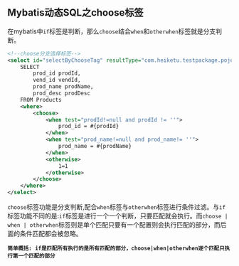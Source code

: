 ## Mybatis动态SQL之choose标签

在mybatis中`if`标签是判断，那么`choose`结合`when`和`otherwhen`标签就是分支判断。

```xml
<!--choose分支选择标签-->
<select id="selectByChooseTag" resultType="com.heiketu.testpackage.pojo.Product">
    SELECT
        prod_id prodId,
        vend_id vendId,
        prod_name prodName,
        prod_desc prodDesc
    FROM Products
    <where>
        <choose>
            <when test="prodId!=null and prodId != ''">
                prod_id = #{prodId}
            </when>
            <when test="prod_name!=null and prod_name!= ''">
                prod_name = #{prodName}
            </when>
            <otherwise>
                1=1
            </otherwise>
        </choose>
    </where>
</select>
```

`choose`标签功能是分支判断,配合`when`标签与`otherwhen`标签进行条件过滤。与`if`标签功能不同的是:`if`标签是进行一个一个判断，只要匹配就会执行。而`choose | when | otherwhen`标签则是单个匹配只要有一个配置则会执行匹配的部分，而后面的条件匹配都会被忽略。

**`简单概括: if是匹配所有执行的是所有匹配的部分，choose|when|otherwhen逐个匹配只执行第一个匹配的部分`**


